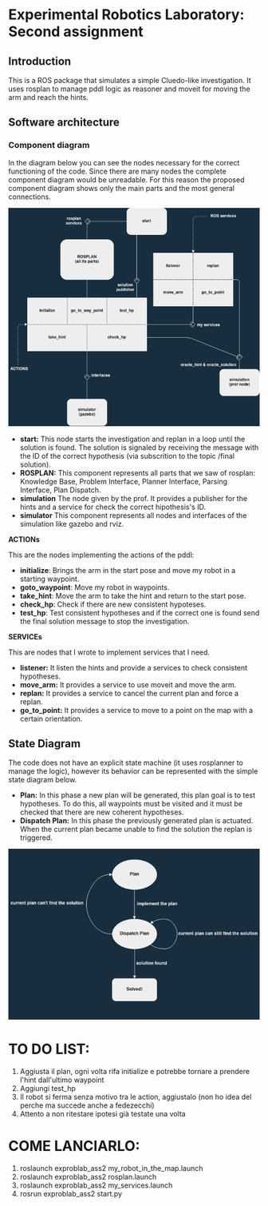 # Experimental Robotics Laboratory: Second assignment
## Introduction
This is a ROS package that simulates a simple Cluedo-like investigation. It uses rosplan to manage pddl logic as reasoner and moveit for moving the arm and reach the hints.

## Software architecture
### Component diagram
In the diagram below you can see the nodes necessary for the correct functioning of the code. Since there are many nodes the complete component diagram would be unreadable. For this reason the proposed component diagram shows only the main parts and the most general connections.

![Alt text](images/componentUML.png?raw=true)

* **start:** This node starts the investigation and replan in a loop until the solution is found. The solution is signaled by receiving the message with the ID of the correct hypothesis (via subscrition to the topic /final solution).
* **ROSPLAN:** This component represents all parts that we saw of rosplan: Knowledge Base, Problem Interface, Planner Interface, Parsing Interface, Plan Dispatch.
* **simulation** The node given by the prof. It provides a publisher for the hints and a service for check the correct hipothesis's ID.
* **simulator** This component represents all nodes and interfaces of the simulation like gazebo and rviz.

**ACTIONs**

This are the nodes implementing the actions of the pddl:
* **initialize**: Brings the arm in the start pose and move my robot in a starting waypoint.
* **goto_waypoint**: Move my robot in waypoints.
* **take_hint**: Move the arm to take the hint and return to the start pose.
* **check_hp**: Check if there are new consistent hypoteses.
* **test_hp**: Test consistent hypotheses and if the correct one is found send the final solution message to stop the investigation. 

**SERVICEs**

This are nodes that I wrote to implement services that I need.
* **listener:** It listen the hints and provide a services to check consistent hypotheses.
* **move_arm:** It provides a service to use moveit and move the arm.
* **replan:** It provides a service to cancel the current plan and force a replan.
* **go_to_point:** It provides a service to move to a point on the map with a certain orientation.

## State Diagram
The code does not have an explicit state machine (it uses rosplanner to manage the logic), however its behavior can be represented with the simple state diagram below.
* **Plan:** In this phase a new plan will be generated, this plan goal is to test hypotheses. To do this, all waypoints must be visited and it must be checked that there are new coherent hypotheses.
* **Dispatch Plan:** In this phase the previously generated plan is actuated. When the current plan became unable to find the solution the replan is triggered. 

![Alt text](images/stateDiagram.png?raw=true)

# TO DO LIST:
1) Aggiusta il plan, ogni volta rifa initialize e potrebbe tornare a prendere l'hint dall'ultimo waypoint 
2) Aggiungi test_hp 
3) Il robot si ferma senza motivo tra le action, aggiustalo (non ho idea del perche ma succede anche a fedezecchi)
4) Attento a non ritestare ipotesi già testate una volta

# COME LANCIARLO:
1) roslaunch exproblab_ass2 my_robot_in_the_map.launch 
2) roslaunch exproblab_ass2 rosplan.launch
3) roslaunch exproblab_ass2 my_services.launch
4) rosrun exproblab_ass2 start.py
